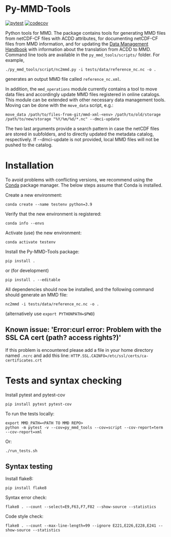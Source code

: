 # Py-MMD-Tools

[![pytest](https://github.com/metno/py-mmd-tools/actions/workflows/tests.yml/badge.svg)](https://github.com/metno/py-mmd-tools/actions/workflows/tests.yml)
[![codecov](https://codecov.io/gh/metno/py-mmd-tools/branch/master/graph/badge.svg)](https://codecov.io/gh/metno/py-mmd-tools)

Python tools for MMD. The package contains tools for generating MMD files from netCDF-CF files with ACDD attributes, for documenting netCDF-CF files from MMD information, and for updating the [Data Management Handbook](https://metno.github.io/data-management-handbook/) with information about the translation from ACDD to MMD. Command line tools are available in the `py_mmd_tools/scripts/` folder. For example,

```
./py_mmd_tools/script/nc2mmd.py -i tests/data/reference_nc.nc -o .
```

generates an output MMD file called `reference_nc.xml`.

In addition, the `mmd_operations` module currently contains a tool to move data
files and accordingly update MMD files registered in online catalogs. This
module can be extended with other necessary data management tools. Moving
can be done with the `move_data` script, e.g.:

```
move_data /path/to/files-from-git/mmd-xml-<env> /path/to/old/storage /path/to/new/storage "%Y/%m/%d/*.nc" --dmci-update
```

The two last arguments provide a search pattern in case the netCDF files are
stored in subfolders, and to directly updated the metadata catalog,
respectively. If --dmci-update is not provided, local MMD files will not be
pushed to the catalog.

# Installation

To avoid problems with conflicting versions, we recommend using the [Conda](
https://docs.conda.io/projects/conda/en/latest/user-guide/getting-started.html) package manager.
The below steps assume that Conda is installed.

Create a new environment:

```text
conda create --name testenv python=3.9
```

Verify that the new environment is registered:

```text
conda info --envs
```

Activate (use) the new environment:

```text
conda activate testenv
```

Install the Py-MMD-Tools package:

```text
pip install .
```

or (for development)

```text
pip install . --editable
```

All dependencies should now be installed, and the following command should generate an MMD file:

```text
nc2mmd -i tests/data/reference_nc.nc -o .
```

(alternatively use `export PYTHONPATH=$PWD`)

## Known issue: 'Error:curl error: Problem with the SSL CA cert (path? access rights?)'

If this problem is encountered please add a file in your home directory named `.ncrc` and add this line: `HTTP.SSL.CAINFO=/etc/ssl/certs/ca-certificates.crt`

# Tests and syntax checking

Install pytest and pytest-cov

```
pip install pytest pytest-cov
```

To run the tests locally:
```
export MMD_PATH=<PATH TO MMD REPO>
python -m pytest -v --cov=py_mmd_tools --cov=script --cov-report=term --cov-report=xml
```

Or:
```
./run_tests.sh
```

## Syntax testing

Install flake8:
```
pip install flake8
```

Syntax error check:
```
flake8 . --count --select=E9,F63,F7,F82 --show-source --statistics
```

Code style check:
```
flake8 . --count --max-line-length=99 --ignore E221,E226,E228,E241 --show-source --statistics
```
